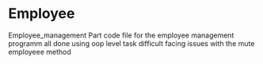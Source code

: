 # Employee
Employee_management
Part code file for the employee management programm all done using oop level task difficult facing issues with the mute employeee method
